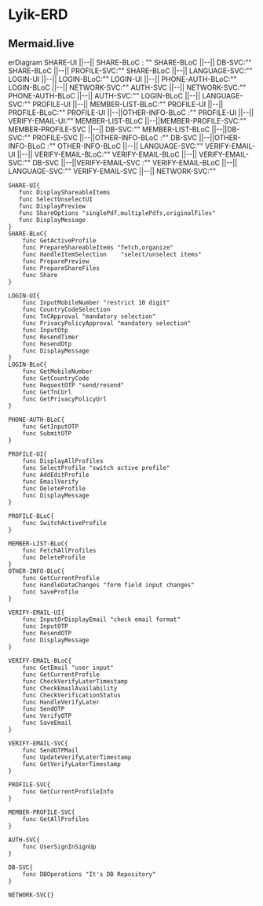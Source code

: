 # Lyik-ERD
## Mermaid.live

erDiagram
    SHARE-UI ||--|| SHARE-BLoC : ""
    SHARE-BLoC ||--|| DB-SVC:""
    SHARE-BLoC ||--|| PROFILE-SVC:""
    SHARE-BLoC ||--|| LANGUAGE-SVC:""
    LOGIN-UI ||--|| LOGIN-BLoC:""
    LOGIN-UI ||--|| PHONE-AUTH-BLoC:""
    LOGIN-BLoC ||--|| NETWORK-SVC:""
    AUTH-SVC ||--|| NETWORK-SVC:""
    PHONE-AUTH-BLoC ||--|| AUTH-SVC:""
    LOGIN-BLoC ||--|| LANGUAGE-SVC:""
    PROFILE-UI ||--|| MEMBER-LIST-BLoC:""
    PROFILE-UI ||--|| PROFILE-BLoC:""
    PROFILE-UI ||--||OTHER-INFO-BLoC :""
    PROFILE-UI ||--|| VERIFY-EMAIL-UI:""
    MEMBER-LIST-BLoC ||--||MEMBER-PROFILE-SVC:""
    MEMBER-PROFILE-SVC ||--|| DB-SVC:""
    MEMBER-LIST-BLoC ||--||DB-SVC:""
    PROFILE-SVC ||--||OTHER-INFO-BLoC :""
    DB-SVC ||--||OTHER-INFO-BLoC :""
    OTHER-INFO-BLoC ||--|| LANGUAGE-SVC:""
    VERIFY-EMAIL-UI ||--|| VERIFY-EMAIL-BLoC:""
    VERIFY-EMAIL-BLoC ||--|| VERIFY-EMAIL-SVC:""
    DB-SVC ||--||VERIFY-EMAIL-SVC :""
    VERIFY-EMAIL-BLoC ||--|| LANGUAGE-SVC:""
    VERIFY-EMAIL-SVC ||--|| NETWORK-SVC:""

    SHARE-UI{
       func DisplayShareableItems
       func SelectUnselectUI
       func DisplayPreview
       func ShareOptions "singlePdf,multiplePdfs,originalFiles"
       func DisplayMessage
    }
    SHARE-BLoC{
        func GetActiveProfile
        func PrepareShareableItems "fetch,organize"
        func HandleItemSelection    "select/unselect items"
        func PreparePreview
        func PrepareShareFiles
        func Share
    }

    LOGIN-UI{
        func InputMobileNumber "restrict 10 digit"
        func CountryCodeSelection
        func TnCApproval "mandatory selection"
        func PrivacyPolicyApproval "mandatory selection"
        func InputOtp
        func ResendTimer
        func ResendOtp
        func DisplayMessage
    }
    LOGIN-BLoC{
        func GetMobileNumber
        func GetCountryCode
        func RequestOTP "send/resend"
        func GetTnCUrl
        func GetPrivacyPolicyUrl
    }

    PHONE-AUTH-BLoC{
        func GetInputOTP
        func SubmitOTP
    }

    PROFILE-UI{
        func DisplayAllProfiles
        func SelectProfile "switch active profile"
        func AddEditProfile
        func EmailVerify
        func DeleteProfile
        func DisplayMessage
    }

    PROFILE-BLoC{
        func SwitchActiveProfile
    }

    MEMBER-LIST-BLoC{
        func FetchAllProfiles
        func DeleteProfile
    }
    OTHER-INFO-BLoC{
        func GetCurrentProfile
        func HandleDataChanges "form field input changes"
        func SaveProfile
    }

    VERIFY-EMAIL-UI{
        func InputOrDisplayEmail "check email format"
        func InputOTP
        func ResendOTP
        func DisplayMessage
    }

    VERIFY-EMAIL-BLoC{
        func GetEmail "user input"
        func GetCurrentProfile
        func CheckVerifyLaterTimestamp
        func CheckEmailAvailability
        func CheckVerificationStatus
        func HandleVerifyLater
        func SendOTP
        func VerifyOTP
        func SaveEmail
    } 

    VERIFY-EMAIL-SVC{
        func SendOTPMail
        func UpdateVerifyLaterTimestamp
        func GetVerifyLaterTimestamp
    }

    PROFILE-SVC{
        func GetCurrentProfileInfo 
    } 

    MEMBER-PROFILE-SVC{
        func GetAllProfiles
    }

    AUTH-SVC{
        func UserSignInSignUp
    }

    DB-SVC{
        func DBOperations "It's DB Repository"
    }
    
    NETWORK-SVC{}
